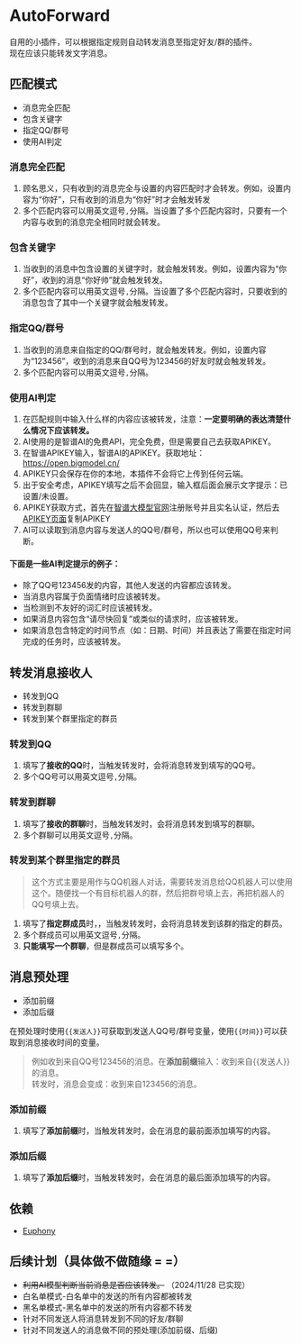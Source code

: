 # AutoForward

自用的小插件，可以根据指定规则自动转发消息至指定好友/群的插件。  
现在应该只能转发文字消息。

## 匹配模式
- 消息完全匹配
- 包含关键字
- 指定QQ/群号
- 使用AI判定

### 消息完全匹配  
1. 顾名思义，只有收到的消息完全与设置的内容匹配时才会转发。例如，设置内容为“你好”，只有收到的消息为“你好”时才会触发转发
2. 多个匹配内容可以用英文逗号`,`分隔。当设置了多个匹配内容时，只要有一个内容与收到的消息完全相同时就会转发。

### 包含关键字
1. 当收到的消息中包含设置的关键字时，就会触发转发。例如，设置内容为“你好”，收到的消息“你好帅”就会触发转发。
2. 多个匹配内容可以用英文逗号`,`分隔。当设置了多个匹配内容时，只要收到的消息包含了其中一个关键字就会触发转发。

### 指定QQ/群号
1. 当收到的消息来自指定的QQ/群号时，就会触发转发。例如，设置内容为“123456”，收到的消息来自QQ号为123456的好友时就会触发转发。
2. 多个匹配内容可以用英文逗号`,`分隔。

### 使用AI判定
1. 在匹配规则中输入什么样的内容应该被转发，注意：**一定要明确的表达清楚什么情况下应该转发。**
2. AI使用的是智谱AI的免费API，完全免费，但是需要自己去获取APIKEY。
3. 在智谱APIKEY输入，智谱AI的APIKEY。获取地址：https://open.bigmodel.cn/
4. APIKEY只会保存在你的本地，本插件不会将它上传到任何云端。
5. 出于安全考虑，APIKEY填写之后不会回显，输入框后面会展示文字提示：已设置/未设置。
6. APIKEY获取方式，首先在[智谱大模型官网](https://open.bigmodel.cn/)注册账号并且实名认证，然后去[APIKEY页面](https://open.bigmodel.cn/usercenter/proj-mgmt/apikeys)复制APIKEY
7. AI可以读取到消息内容与发送人的QQ号/群号，所以也可以使用QQ号来判断。

#### 下面是一些AI判定提示的例子：
- 除了QQ号123456发的内容，其他人发送的内容都应该转发。
- 当消息内容属于负面情绪时应该被转发。
- 当检测到不友好的词汇时应该被转发。
- 如果消息内容包含“请尽快回复”或类似的请求时，应该被转发。
- 如果消息包含特定的时间节点（如：日期、时间）并且表达了需要在指定时间完成的任务时，应该被转发。

## 转发消息接收人
- 转发到QQ
- 转发到群聊
- 转发到某个群里指定的群员

### 转发到QQ
1. 填写了**接收的QQ**时，当触发转发时，会将消息转发到填写的QQ号。
2. 多个QQ号可以用英文逗号`,`分隔。

### 转发到群聊
1. 填写了**接收的群聊**时，当触发转发时，会将消息转发到填写的群聊。
2. 多个群聊可以用英文逗号`,`分隔。

### 转发到某个群里指定的群员
> 这个方式主要是用作与QQ机器人对话，需要转发消息给QQ机器人可以使用这个。随便找一个有目标机器人的群，然后把群号填上去，再把机器人的QQ号填上去。
1. 填写了**指定群成员**时，，当触发转发时，会将消息转发到该群的指定的群员。
2. 多个群成员可以用英文逗号`,`分隔。
3. **只能填写一个群聊**，但是群成员可以填写多个。

## 消息预处理
- 添加前缀
- 添加后缀

在预处理时使用`{{发送人}}`可获取到发送人QQ号/群号变量，使用`{{时间}}`可以获取到消息接收时间的变量。
> 例如收到来自QQ号123456的消息。在**添加前缀**输入：收到来自{{发送人}}的消息。  
> 转发时，消息会变成：收到来自123456的消息。

### 添加前缀
1. 填写了**添加前缀**时，当触发转发时，会在消息的最前面添加填写的内容。

### 添加后缀
1. 填写了**添加后缀**时，当触发转发时，会在消息的最后面添加填写的内容。

## 依赖
- [Euphony](https://github.com/xtaw/LiteLoaderQQNT-Euphony)

## 后续计划（具体做不做随缘 = =）

- ~~利用AI模型判断当前消息是否应该转发。~~ （2024/11/28 已实现）
- 白名单模式-白名单中的发送的所有内容都被转发
- 黑名单模式-黑名单中的发送的所有内容都不转发
- 针对不同发送人将消息转发到不同的好友/群聊
- 针对不同发送人的消息做不同的预处理(添加前缀、后缀)
